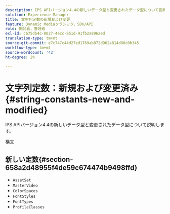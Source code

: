 ```yaml
---
description: IPS APIバージョン4.4の新しいデータ型と変更されたデータ型について説明します。
solution: Experience Manager
title: 文字列定数の新規および変更
feature: Dynamic Mediaクラシック，SDK/API
role: 開発者，管理者
exl-id: c675db4c-0027-4ecc-851d-91fb2a896aed
translation-type: tm+mt
source-git-commit: e7c747c44d27ed1769ab872d962a814d80c0b345
workflow-type: tm+mt
source-wordcount: '42'
ht-degree: 2%

---
```


# 文字列定数：新規および変更済み{#string-constants-new-and-modified}

IPS APIバージョン4.4の新しいデータ型と変更されたデータ型について説明します。

構文

## 新しい定数{#section-658a2d48955f4de59c674474b9498ffd}

* `AssetSet`
* `MasterVideo`
* `ColorSpaces`
* `FontStyles`
* `FontTypes`
* `ProfileClasses`

<!--
Note: Can't tell from original docs if these are new or changes. Calling 'em new by default.
-->
